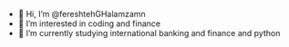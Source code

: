 - 👋 Hi, I’m @fereshtehGHalamzamn
- 👀 I’m interested in coding and finance
- 🌱 I’m currently studying international banking and finance and python 
<!---
fereshtehGHalamzamn/fereshtehGHalamzamn is a ✨ special ✨ repository because its `README.md` (this file) appears on your GitHub profile.
You can click the Preview link to take a look at your changes.
--->
